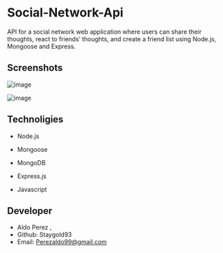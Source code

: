 # Social-Network-Api
API for a social network web application where users can share their thoughts, react to friends’ thoughts, and create a friend list using 
Node.js, Mongoose and Express. 





## Screenshots 


![image](https://user-images.githubusercontent.com/112224915/223897491-c97c9ba5-2f35-4986-b89d-552f1351e9fb.png)



![image](https://user-images.githubusercontent.com/112224915/223897623-18fa08cb-481d-4eef-a498-b49de73b7225.png)


## Technoligies

* Node.js

* Mongoose

* MongoDB

* Express.js

* Javascript


## Developer 

* Aldo Perez , 
* Github: Staygold93
* Email: Perezaldo99@gmail.com


